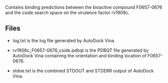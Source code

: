 Contains binding predictions between the bioactive compound F0657-0676 and the cside search space on the virulence factor rv1908c.

## Files

- log.txt is the log file generated by AutoDock Vina.

- rv1908c_F0657-0676_cside.pdbqt is the PDBQT file generated by AutoDock Vina containing the orientation and binding location of F0657-0676.

- stdoe.txt is the combined STDOUT and STDERR output of AutoDock Vina.

